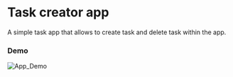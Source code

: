 # Task creator app
A simple task app that allows to create task and delete task within the app.
### Demo
![App_Demo](https://github.com/dipanshu18/react-native-task-app/assets/88198352/fcb5b452-2fb2-446d-97b8-fb77558f543a)



